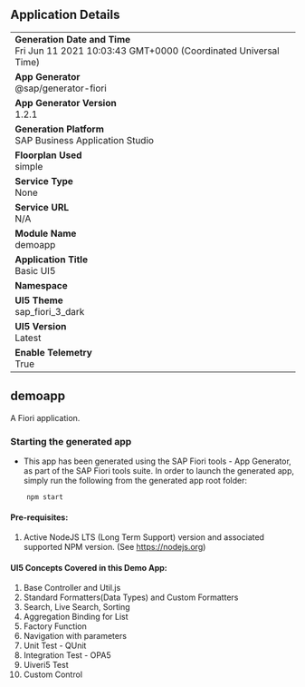 ## Application Details
|               |
| ------------- |
|**Generation Date and Time**<br>Fri Jun 11 2021 10:03:43 GMT+0000 (Coordinated Universal Time)|
|**App Generator**<br>@sap/generator-fiori|
|**App Generator Version**<br>1.2.1|
|**Generation Platform**<br>SAP Business Application Studio|
|**Floorplan Used**<br>simple|
|**Service Type**<br>None|
|**Service URL**<br>N/A
|**Module Name**<br>demoapp|
|**Application Title**<br>Basic UI5|
|**Namespace**<br>|
|**UI5 Theme**<br>sap_fiori_3_dark|
|**UI5 Version**<br>Latest|
|**Enable Telemetry**<br>True|

## demoapp

A Fiori application.

### Starting the generated app

-   This app has been generated using the SAP Fiori tools - App Generator, as part of the SAP Fiori tools suite.  In order to launch the generated app, simply run the following from the generated app root folder:

```
    npm start
```

#### Pre-requisites:

1. Active NodeJS LTS (Long Term Support) version and associated supported NPM version.  (See https://nodejs.org)

#### UI5 Concepts Covered in this Demo App:
1. Base Controller and Util.js
2. Standard Formatters(Data Types) and Custom Formatters
3. Search, Live Search, Sorting
4. Aggregation Binding for List
5. Factory Function
6. Navigation with parameters
7. Unit Test - QUnit
8. Integration Test - OPA5
9. Uiveri5 Test
10. Custom Control


